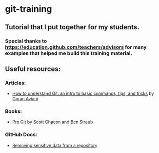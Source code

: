 # git-training
## Tutorial that I put together for my students.
### Special thanks to https://education.github.com/teachers/advisors for many examples that helped me build this training material.


## Useful resources:

### Articles:
* [How to understand Git: an intro to basic commands, tips, and tricks](https://www.freecodecamp.org/news/understanding-git-basics-commands-tips-tricks/) by [Goran Aviani](https://www.freecodecamp.org/news/author/goran/)

### Books:
* [Pro Git](https://git-scm.com/book/en/v2) by Scott Chacon and Ben Straub

### GitHub Docs:
* [Removing sensitive data from a repository](https://help.github.com/en/articles/removing-sensitive-data-from-a-repository)